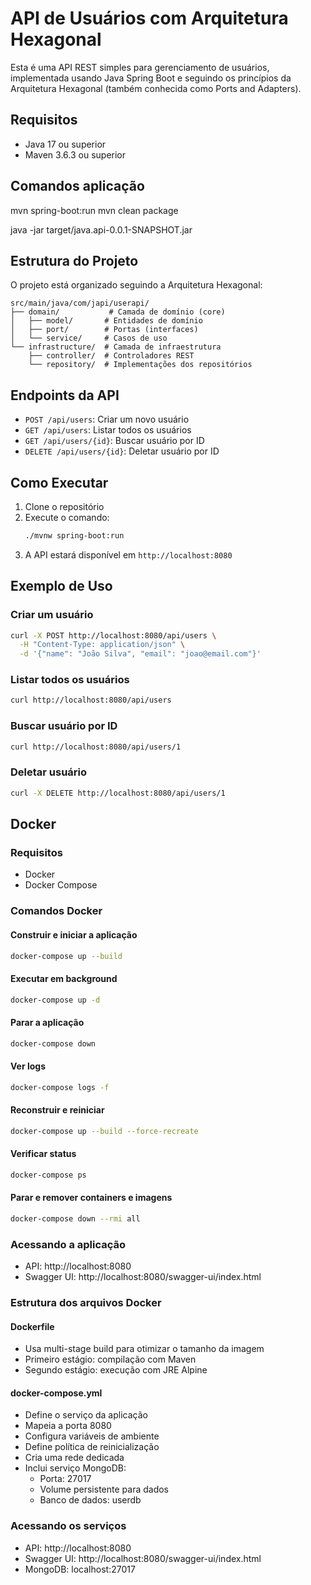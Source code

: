 # API de Usuários com Arquitetura Hexagonal

Esta é uma API REST simples para gerenciamento de usuários, implementada usando Java Spring Boot e seguindo os princípios da Arquitetura Hexagonal (também conhecida como Ports and Adapters).

## Requisitos

- Java 17 ou superior
- Maven 3.6.3 ou superior

## Comandos aplicação

mvn spring-boot:run
mvn clean package

java -jar target/java.api-0.0.1-SNAPSHOT.jar

## Estrutura do Projeto

O projeto está organizado seguindo a Arquitetura Hexagonal:

```
src/main/java/com/japi/userapi/
├── domain/           # Camada de domínio (core)
│   ├── model/       # Entidades de domínio
│   ├── port/        # Portas (interfaces)
│   └── service/     # Casos de uso
└── infrastructure/  # Camada de infraestrutura
    ├── controller/  # Controladores REST
    └── repository/  # Implementações dos repositórios
```

## Endpoints da API

- `POST /api/users`: Criar um novo usuário
- `GET /api/users`: Listar todos os usuários
- `GET /api/users/{id}`: Buscar usuário por ID
- `DELETE /api/users/{id}`: Deletar usuário por ID

## Como Executar

1. Clone o repositório
2. Execute o comando:
   ```bash
   ./mvnw spring-boot:run
   ```
3. A API estará disponível em `http://localhost:8080`

## Exemplo de Uso

### Criar um usuário
```bash
curl -X POST http://localhost:8080/api/users \
  -H "Content-Type: application/json" \
  -d '{"name": "João Silva", "email": "joao@email.com"}'
```

### Listar todos os usuários
```bash
curl http://localhost:8080/api/users
```

### Buscar usuário por ID
```bash
curl http://localhost:8080/api/users/1
```

### Deletar usuário
```bash
curl -X DELETE http://localhost:8080/api/users/1
```

## Docker

### Requisitos
- Docker
- Docker Compose

### Comandos Docker

#### Construir e iniciar a aplicação
```bash
docker-compose up --build
```

#### Executar em background
```bash
docker-compose up -d
```

#### Parar a aplicação
```bash
docker-compose down
```

#### Ver logs
```bash
docker-compose logs -f
```

#### Reconstruir e reiniciar
```bash
docker-compose up --build --force-recreate
```

#### Verificar status
```bash
docker-compose ps
```

#### Parar e remover containers e imagens
```bash
docker-compose down --rmi all
```

### Acessando a aplicação
- API: http://localhost:8080
- Swagger UI: http://localhost:8080/swagger-ui/index.html

### Estrutura dos arquivos Docker

#### Dockerfile
- Usa multi-stage build para otimizar o tamanho da imagem
- Primeiro estágio: compilação com Maven
- Segundo estágio: execução com JRE Alpine

#### docker-compose.yml
- Define o serviço da aplicação
- Mapeia a porta 8080
- Configura variáveis de ambiente
- Define política de reinicialização
- Cria uma rede dedicada
- Inclui serviço MongoDB:
  - Porta: 27017
  - Volume persistente para dados
  - Banco de dados: userdb

### Acessando os serviços
- API: http://localhost:8080
- Swagger UI: http://localhost:8080/swagger-ui/index.html
- MongoDB: localhost:27017 